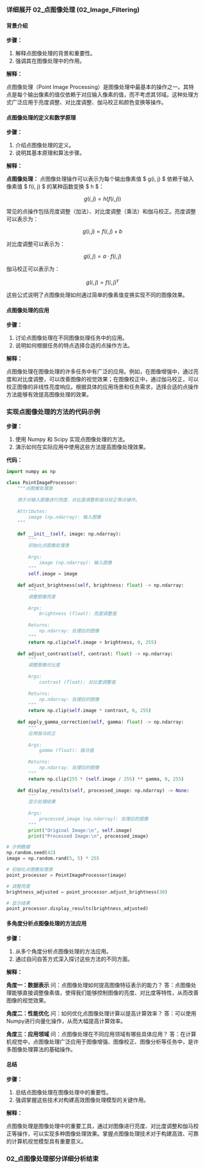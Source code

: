 ### 详细展开 02_点图像处理 (02_Image_Filtering)

#### 背景介绍

**步骤：**

1. 解释点图像处理的背景和重要性。
2. 强调其在图像处理中的作用。

**解释：**

点图像处理（Point Image Processing）是图像处理中最基本的操作之一。其特点是每个输出像素的值仅依赖于对应输入像素的值，而不考虑其邻域。这种处理方式广泛应用于亮度调整、对比度调整、伽马校正和颜色变换等操作。

#### 点图像处理的定义和数学原理

**步骤：**

1. 介绍点图像处理的定义。
2. 说明其基本原理和算法步骤。

**解释：**

**点图像处理：** 点图像处理操作可以表示为每个输出像素值 $ g(i, j) $ 依赖于输入像素值 $ f(i, j) $ 的某种函数变换 $ h $：

$$ g(i, j) = h(f(i, j)) $$

常见的点操作包括亮度调整（加法）、对比度调整（乘法）和伽马校正。亮度调整可以表示为：

$$ g(i, j) = f(i, j) + b $$

对比度调整可以表示为：

$$ g(i, j) = a \cdot f(i, j) $$

伽马校正可以表示为：

$$ g(i, j) = f(i, j)^\gamma $$

这些公式说明了点图像处理如何通过简单的像素值变换实现不同的图像效果。

#### 点图像处理的应用

**步骤：**

1. 讨论点图像处理在不同图像处理任务中的应用。
2. 说明如何根据任务的特点选择合适的点操作方法。

**解释：**

点图像处理在图像处理的许多任务中有广泛的应用。例如，在图像增强中，通过亮度和对比度调整，可以改善图像的视觉效果；在图像校正中，通过伽马校正，可以校正图像的非线性亮度响应。根据具体的应用场景和任务需求，选择合适的点操作方法能够有效提高图像处理的效果。

### 实现点图像处理的方法的代码示例

**步骤：**

1. 使用 Numpy 和 Scipy 实现点图像处理的方法。
2. 演示如何在实际应用中使用这些方法提高图像处理效果。

**代码：**

```python
import numpy as np

class PointImageProcessor:
    """点图像处理类
    
    用于对输入图像进行亮度、对比度调整和伽马校正等点操作。
    
    Attributes:
        image (np.ndarray): 输入图像
    """
    
    def __init__(self, image: np.ndarray):
        """
        初始化点图像处理类
        
        Args:
            image (np.ndarray): 输入图像
        """
        self.image = image
    
    def adjust_brightness(self, brightness: float) -> np.ndarray:
        """
        调整图像亮度
        
        Args:
            brightness (float): 亮度调整值
        
        Returns:
            np.ndarray: 处理后的图像
        """
        return np.clip(self.image + brightness, 0, 255)
    
    def adjust_contrast(self, contrast: float) -> np.ndarray:
        """
        调整图像对比度
        
        Args:
            contrast (float): 对比度调整值
        
        Returns:
            np.ndarray: 处理后的图像
        """
        return np.clip(self.image * contrast, 0, 255)
    
    def apply_gamma_correction(self, gamma: float) -> np.ndarray:
        """
        应用伽马校正
        
        Args:
            gamma (float): 伽马值
        
        Returns:
            np.ndarray: 处理后的图像
        """
        return np.clip(255 * (self.image / 255) ** gamma, 0, 255)
    
    def display_results(self, processed_image: np.ndarray) -> None:
        """
        显示处理结果
        
        Args:
            processed_image (np.ndarray): 处理后的图像
        """
        print("Original Image:\n", self.image)
        print("Processed Image:\n", processed_image)

# 示例数据
np.random.seed(42)
image = np.random.rand(5, 5) * 255

# 初始化点图像处理类
point_processor = PointImageProcessor(image)

# 调整亮度
brightness_adjusted = point_processor.adjust_brightness(30)

# 显示结果
point_processor.display_results(brightness_adjusted)
```

#### 多角度分析点图像处理的方法应用

**步骤：**

1. 从多个角度分析点图像处理的方法应用。
2. 通过自问自答方式深入探讨这些方法的不同方面。

**解释：**

**角度一：数据表示**
问：点图像处理如何提高图像特征表示的能力？
答：点图像处理能够直接调整像素值，使得我们能够控制图像的亮度、对比度等特性，从而改善图像的视觉效果。

**角度二：性能优化**
问：如何优化点图像处理计算以提高计算效率？
答：可以使用Numpy进行向量化操作，从而大幅提高计算效率。

**角度三：应用领域**
问：点图像处理在不同应用领域有哪些具体应用？
答：在计算机视觉中，点图像处理广泛应用于图像增强、图像校正、图像分析等任务中，是许多图像处理算法的基础操作。

#### 总结

**步骤：**

1. 总结点图像处理在图像处理中的重要性。
2. 强调掌握这些技术对构建高效图像处理模型的关键作用。

**解释：**

点图像处理是图像处理中的重要工具，通过对图像进行亮度、对比度调整和伽马校正等操作，可以实现多种图像处理效果。掌握点图像处理技术对于构建高效、可靠的计算机视觉模型具有重要意义。

### 02_点图像处理部分详细分析结束
